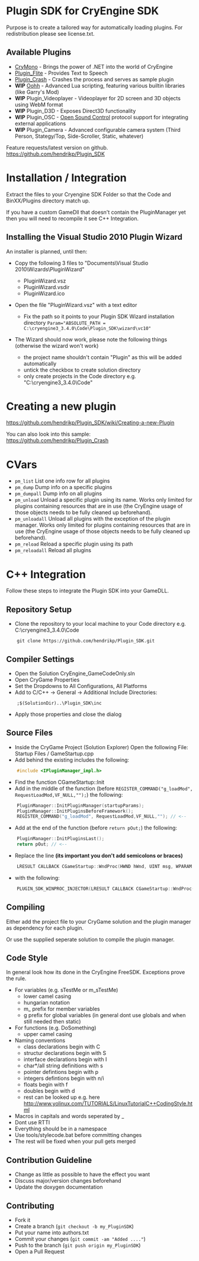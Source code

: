 Plugin SDK for CryEngine SDK
=====================================
Purpose is to create a tailored way for automatically loading plugins.
For redistribution please see license.txt.

Available Plugins
-----------------
- [CryMono](http://crymono.inkdev.net/) - Brings the power of .NET into the world of CryEngine
- [Plugin_Flite](https://github.com/hendrikp/Plugin_Flite) - Provides Text to Speech
- [Plugin_Crash](https://github.com/hendrikp/Plugin_Crash) - Crashes the process and serves as sample plugin
- **WIP** [Oohh](https://github.com/CapsAdmin/oohh) - Advanced Lua scripting, featuring various builtin libraries (like Garry's Mod)
- **WIP** Plugin_Videoplayer - Videoplayer for 2D screen and 3D objects using WebM format
- **WIP** Plugin_D3D - Exposes Direct3D functionality
- **WIP** Plugin_OSC - [Open Sound Control](http://opensoundcontrol.org/) protocol support for integrating external applications
- **WIP** Plugin_Camera - Advanced configurable camera system (Third Person, Stategy/Top, Side-Scroller, Static, whatever)

Feature requests/latest version on github.
https://github.com/hendrikp/Plugin_SDK

Installation / Integration
==========================
Extract the files to your Cryengine SDK Folder so that the Code and BinXX/Plugins directory match up.

If you have a custom GameDll that doesn't contain the PluginManager yet then you will need to recompile it see C++ Integration.

Installing the Visual Studio 2010 Plugin Wizard
-----------------------------------------------
An installer is planned, until then:

* Copy the following 3 files to "Documents\Visual Studio 2010\Wizards\PluginWizard"
  * PluginWizard.vsz
  * PluginWizard.vsdir
  * PluginWizard.ico

* Open the file "PluginWizard.vsz" with a text editor
  * Fix the path so it points to your Plugin SDK Wizard installation directory 
    ```Param="ABSOLUTE_PATH = C:\cryengine3_3.4.0\Code\Plugin_SDK\wizard\vc10"```

* The Wizard should now work, please note the following things (otherwise the wizard won't work)
  * the project name shouldn't contain "Plugin" as this will be added automatically
  * untick the checkbox to create solution directory
  * only create projects in the Code directory e.g. "C:\cryengine3_3.4.0\Code"

Creating a new plugin
=====================
https://github.com/hendrikp/Plugin_SDK/wiki/Creating-a-new-Plugin

You can also look into this sample:
https://github.com/hendrikp/Plugin_Crash

CVars
=====
* ```pm_list```
  List one info row for all plugins
* ```pm_dump```
  Dump info on a specific plugins
* ```pm_dumpall```
  Dump info on all plugins
* ```pm_unload```
  Unload a specific plugin using its name. Works only limited for plugins containing resources that are in use (the CryEngine usage of those objects needs to be fully cleaned up beforehand).
* ```pm_unloadall```
  Unload all plugins with the exception of the plugin manager. Works only limited for plugins containing resources that are in use (the CryEngine usage of those objects needs to be fully cleaned up beforehand).
* ```pm_reload```
  Reload a specific plugin using its path
* ```pm_reloadall```
  Reload all plugins

C++ Integration
===============
Follow these steps to integrate the Plugin SDK into your GameDLL.

Repository Setup
----------------
* Clone the repository to your local machine to your Code directory e.g. C:\cryengine3_3.4.0\Code

```
    git clone https://github.com/hendrikp/Plugin_SDK.git
```

Compiler Settings
-----------------
* Open the Solution CryEngine_GameCodeOnly.sln
* Open CryGame Properties
* Set the Dropdowns to All Configurations, All Platforms
* Add to C/C++ -> General -> Additional Include Directories:

```
    ;$(SolutionDir)..\Plugin_SDK\inc
```

* Apply those properties and close the dialog

Source Files
------------
* Inside the CryGame Project (Solution Explorer)
  Open the following File: Startup Files / GameStartup.cpp
* Add behind the existing includes the following:

```C++
    #include <IPluginManager_impl.h>
```

* Find the function CGameStartup::Init
* Add in the middle of the function (before ```REGISTER_COMMAND("g_loadMod", RequestLoadMod,VF_NULL,"");```) the following:

```C++
	PluginManager::InitPluginManager(startupParams);
	PluginManager::InitPluginsBeforeFramework();
    REGISTER_COMMAND("g_loadMod", RequestLoadMod,VF_NULL,""); // <--
```

* Add at the end of the function (before ```return pOut;```) the following:

```C++
    PluginManager::InitPluginsLast();
    return pOut; // <--
```

* Replace the line **(its important you don't add semicolons or braces)**

```C++
    LRESULT CALLBACK CGameStartup::WndProc(HWND hWnd, UINT msg, WPARAM wParam, LPARAM lParam)
```

* with the following:

```C++
    PLUGIN_SDK_WINPROC_INJECTOR(LRESULT CALLBACK CGameStartup::WndProc(HWND hWnd, UINT msg, WPARAM wParam, LPARAM lParam))
```

Compiling
---------
Either add the project file to your CryGame solution and the plugin manager as dependency for each plugin.

Or use the supplied seperate solution to compile the plugin manager.

Code Style
----------
In general look how its done in the CryEngine FreeSDK. Exceptions prove the rule.

* For variables (e.g. sTestMe or m_sTestMe)
  * lower camel casing
  * hungarian notation
  * m_ prefix for member variables
  * g prefix for global variables (in general dont use globals and when still needed then static)
* For functions (e.g. DoSomething)
  * upper camel casing
* Naming conventions
  * class declarations begin with C
  * structur declarations begin with S
  * interface declarations begin with I
  * char*/all string definitions with s
  * pointer defintions begin with p
  * integers defintions begin with n/i
  * floats begin with f
  * doubles begin with d
  * rest can be looked up e.g. here http://www.yolinux.com/TUTORIALS/LinuxTutorialC++CodingStyle.html
* Macros in capitals and words seperated by _
* Dont use RTTI
* Everything should be in a namespace
* Use tools/stylecode.bat before committing changes
* The rest will be fixed when your pull gets merged

Contribution Guideline
----------------------
* Change as little as possible to have the effect you want
* Discuss major/version changes beforehand
* Update the doxygen documentation

Contributing
------------
* Fork it
* Create a branch (`git checkout -b my_PluginSDK`)
* Put your name into authors.txt
* Commit your changes (`git commit -am "Added ...."`)
* Push to the branch (`git push origin my_PluginSDK`)
* Open a Pull Request



